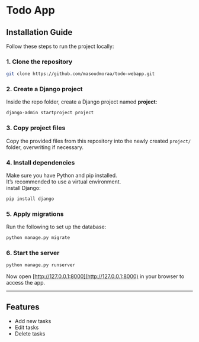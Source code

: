 # Todo App

##  Installation Guide

Follow these steps to run the project locally:

### 1. Clone the repository
```bash
git clone https://github.com/masoudmoraa/todo-webapp.git
```

### 2. Create a Django project
Inside the repo folder, create a Django project named **project**:
```bash
django-admin startproject project
```

### 3. Copy project files
Copy the provided files from this repository into the newly created `project/` folder, overwriting if necessary.

### 4. Install dependencies
Make sure you have Python and pip installed.  
It’s recommended to use a virtual environment.  
install Django:
```bash
pip install django
```

### 5. Apply migrations
Run the following to set up the database:
```bash
python manage.py migrate
```

### 6. Start the server
```bash
python manage.py runserver
```

Now open [http://127.0.0.1:8000](http://127.0.0.1:8000) in your browser to access the app.

---

##  Features
- Add new tasks  
- Edit tasks  
- Delete tasks  


